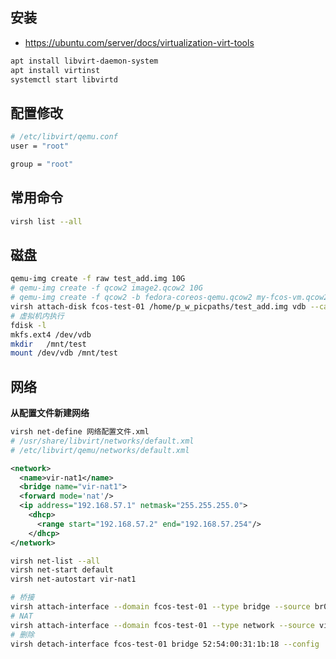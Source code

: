 ## 安装

* https://ubuntu.com/server/docs/virtualization-virt-tools

```bash
apt install libvirt-daemon-system
apt install virtinst
systemctl start libvirtd
```

## 配置修改

```bash
# /etc/libvirt/qemu.conf
user = "root"

group = "root"
```

## 常用命令

```bash
virsh list --all
```

## 磁盘

```bash
qemu-img create -f raw test_add.img 10G
# qemu-img create -f qcow2 image2.qcow2 10G
# qemu-img create -f qcow2 -b fedora-coreos-qemu.qcow2 my-fcos-vm.qcow2
virsh attach-disk fcos-test-01 /home/p_w_picpaths/test_add.img vdb --cache none
# 虚拟机内执行
fdisk -l
mkfs.ext4 /dev/vdb
mkdir   /mnt/test
mount /dev/vdb /mnt/test
```

## 网络

**从配置文件新建网络**

```bash
virsh net-define 网络配置文件.xml
# /usr/share/libvirt/networks/default.xml
# /etc/libvirt/qemu/networks/default.xml
```

```xml
<network>
  <name>vir-nat1</name>
  <bridge name="vir-nat1">
  <forward mode='nat'/>
  <ip address="192.168.57.1" netmask="255.255.255.0">
    <dhcp>
      <range start="192.168.57.2" end="192.168.57.254"/>
    </dhcp>
</network>
```

```bash
virsh net-list --all
virsh net-start default
virsh net-autostart vir-nat1
```

```bash
# 桥接
virsh attach-interface --domain fcos-test-01 --type bridge --source br0 --config
# NAT
virsh attach-interface --domain fcos-test-01 --type network --source vir-nat1 --config
# 删除
virsh detach-interface fcos-test-01 bridge 52:54:00:31:1b:18 --config
```
